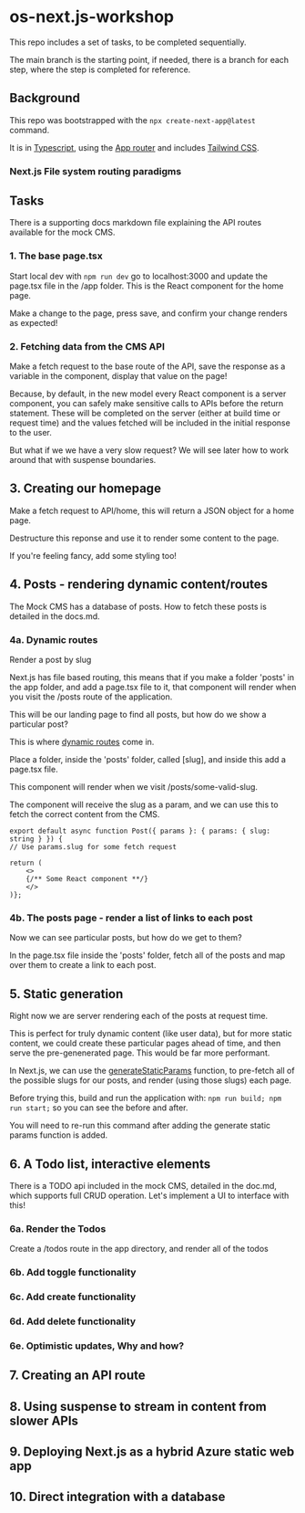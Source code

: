 # os-next.js-workshop

This repo includes a set of tasks, to be completed sequentially.

The main branch is the starting point, if needed, there is a branch for each step, where the step is completed for reference.

## Background

This repo was bootstrapped with the `npx create-next-app@latest` command.

It is in [Typescript](https://www.typescriptlang.org/), using the [App router](https://nextjs.org/docs) and includes [Tailwind CSS](https://tailwindcss.com/).

### Next.js File system routing paradigms

## Tasks

There is a supporting docs markdown file explaining the API routes available for the mock CMS.

### 1. The base page.tsx

Start local dev with `npm run dev` go to localhost:3000 and update the page.tsx file in the /app folder. This is the React component for the home page.

Make a change to the page, press save, and confirm your change renders as expected!

### 2. Fetching data from the CMS API

Make a fetch request to the base route of the API, save the response as a variable in the component, display that value on the page!

Because, by default, in the new model every React component is a server component, you can safely make sensitive calls to APIs before the return statement. These will be completed on the server (either at build time or request time) and the values fetched will be included in the initial response to the user.

But what if we we have a very slow request? We will see later how to work around that with suspense boundaries.

## 3. Creating our homepage

Make a fetch request to API/home, this will return a JSON object for a home page.

Destructure this reponse and use it to render some content to the page.

If you're feeling fancy, add some styling too!

## 4. Posts - rendering dynamic content/routes

The Mock CMS has a database of posts. How to fetch these posts is detailed in the docs.md.

### 4a. Dynamic routes

Render a post by slug

Next.js has file based routing, this means that if you make a folder 'posts' in the app folder, and add a page.tsx file to it, that component will render when you visit the /posts route of the application.

This will be our landing page to find all posts, but how do we show a particular post?

This is where [dynamic routes](https://nextjs.org/docs/app/building-your-application/routing/dynamic-routes) come in.

Place a folder, inside the 'posts' folder, called [slug], and inside this add a page.tsx file.

This component will render when we visit /posts/some-valid-slug.

The component will receive the slug as a param, and we can use this to fetch the correct content from the CMS.

```tsx
export default async function Post({ params }: { params: { slug: string } }) {
// Use params.slug for some fetch request

return (
    <>
    {/** Some React component **/}
    </>
)};
```

### 4b. The posts page - render a list of links to each post

Now we can see particular posts, but how do we get to them?

In the page.tsx file inside the 'posts' folder, fetch all of the posts and map over them to create a link to each post.

## 5. Static generation

Right now we are server rendering each of the posts at request time.

This is perfect for truly dynamic content (like user data), but for more static content, we could create these particular pages ahead of time, and then serve the pre-genenerated page. This would be far more performant.

In Next.js, we can use the [generateStaticParams](https://nextjs.org/docs/app/api-reference/functions/generate-static-params) function, to pre-fetch all of the possible slugs for our posts, and render (using those slugs) each page.

Before trying this, build and run the application with: ```npm run build; npm run start;``` so you can see the before and after.

You will need to re-run this command after adding the generate static params function is added.

## 6. A Todo list, interactive elements

There is a TODO api included in the mock CMS, detailed in the doc.md, which supports full CRUD operation. Let's implement a UI to interface with this!

### 6a. Render the Todos

Create a /todos route in the app directory, and render all of the todos

### 6b. Add toggle functionality

### 6c. Add create functionality

### 6d. Add delete functionality

### 6e. Optimistic updates, Why and how?

## 7. Creating an API route

## 8. Using suspense to stream in content from slower APIs

## 9. Deploying Next.js as a hybrid Azure static web app

## 10. Direct integration with a database

